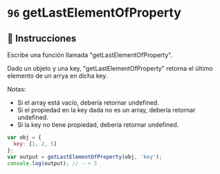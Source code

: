 # `96` getLastElementOfProperty

## 📝 Instrucciones 

Escribe una función llamada "getLastElementOfProperty".


Dado un objeto y una key, "getLastElementOfProperty" retorna el último elemento de un arrya en dicha key.

Notas:
* Si el array está vacío, debería retornar undefined.
* Si el propiedad en la key dada no es un array, debería retornar undefined.
* Si la key no tiene propiedad, debería retornar undefined.

```js
var obj = {
  key: [1, 2, 5]
};
var output = getLastElementOfProperty(obj, 'key');
console.log(output); // --> 5
```